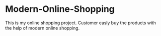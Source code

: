 # Modern-Online-Shopping
This is my online shopping project.
Customer easly buy the products with the help of modern online shopping.
